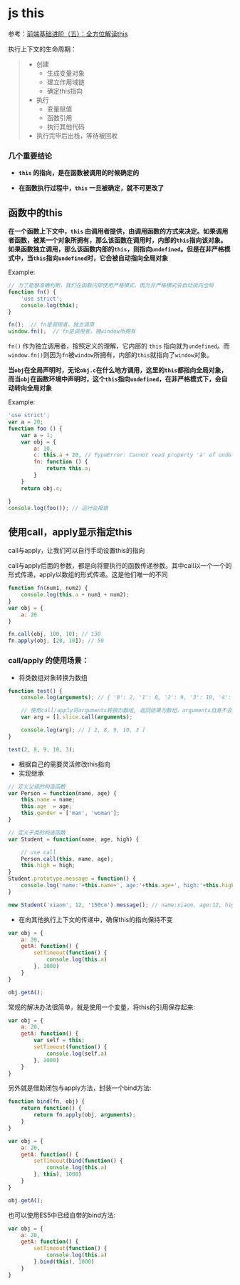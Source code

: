 # js this

参考：[前端基础进阶（五）：全方位解读this](http://www.jianshu.com/p/d647aa6d1ae6)

执行上下文的生命周期：

> - 创建
>   - 生成变量对象
>   - 建立作用域链
>   - 确定this指向
> - 执行
>   - 变量赋值
>   - 函数引用
>   - 执行其他代码
> - 执行完毕后出栈，等待被回收


### 几个重要结论

- **`this` 的指向，是在函数被调用的时候确定的**

- **在函数执行过程中，`this` 一旦被确定，就不可更改了**


## 函数中的this

**在一个函数上下文中，`this` 由调用者提供，由调用函数的方式来决定。如果调用者函数，被某一个对象所拥有，那么该函数在调用时，内部的`this`指向该对象。如果函数独立调用，那么该函数内部的`this`，则指向`undefined`。但是在非严格模式中，当`this`指向`undefined`时，它会被自动指向全局对象**

Example:
```js
// 为了能够准确判断，我们在函数内部使用严格模式，因为非严格模式会自动指向全局
function fn() {
    'use strict';
    console.log(this);
}

fn();  // fn是调用者，独立调用
window.fn();  // fn是调用者，被window所拥有
```
`fn()` 作为独立调用者，按照定义的理解，它内部的 `this` 指向就为`undefined`。而`window.fn()`则因为`fn`被`window`所拥有，内部的`this`就指向了`window`对象。


**当`obj`在全局声明时，无论`obj.c`在什么地方调用，这里的`this`都指向全局对象，而当`obj`在函数环境中声明时，这个`this`指向`undefined`，在非严格模式下，会自动转向全局对象**

Example:
```js
'use strict';
var a = 20;
function foo () {
    var a = 1;
    var obj = {
        a: 10,
        c: this.a + 20, // TypeError: Cannot read property 'a' of undefined
        fn: function () {
            return this.a;
        }
    }
    return obj.c;

}
console.log(foo()); // 运行会报错
```


## 使用call，apply显示指定this

call与apply，让我们可以自行手动设置this的指向

call与apply后面的参数，都是向将要执行的函数传递参数。其中call以一个一个的形式传递，apply以数组的形式传递。这是他们唯一的不同

```js
function fn(num1, num2) {
    console.log(this.a + num1 + num2);
}
var obj = {
    a: 20
}

fn.call(obj, 100, 10); // 130
fn.apply(obj, [20, 10]); // 50
```

### call/apply 的使用场景：

- 将类数组对象转换为数组

```js
function test() {
    console.log(arguments); // { '0': 2, '1': 8, '2': 9, '3': 10, '4': 3 }

    // 使用call/apply将arguments转换为数组, 返回结果为数组，arguments自身不会改变
    var arg = [].slice.call(arguments);

    console.log(arg); // [ 2, 8, 9, 10, 3 ]
}

test(2, 8, 9, 10, 3);
```

- 根据自己的需要灵活修改this指向
- 实现继承

```js
// 定义父级的构造函数
var Person = function(name, age) {
    this.name = name;
    this.age  = age;
    this.gender = ['man', 'woman'];
}

// 定义子类的构造函数
var Student = function(name, age, high) {

    // use call
    Person.call(this, name, age);
    this.high = high;
}
Student.prototype.message = function() {
    console.log('name:'+this.name+', age:'+this.age+', high:'+this.high+', gender:'+this.gender[0]+';');
}

new Student('xiaom', 12, '150cm').message(); // name:xiaom, age:12, high:150cm, gender:man;
```

- 在向其他执行上下文的传递中，确保this的指向保持不变

```js
var obj = {
    a: 20,
    getA: function() {
        setTimeout(function() {
            console.log(this.a)
        }, 1000)
    }
}

obj.getA();
```

常规的解决办法很简单，就是使用一个变量，将this的引用保存起来:

```js
var obj = {
    a: 20,
    getA: function() {
        var self = this;
        setTimeout(function() {
            console.log(self.a)
        }, 1000)
    }
}
```

另外就是借助闭包与apply方法，封装一个bind方法:

```js
function bind(fn, obj) {
    return function() {
        return fn.apply(obj, arguments);
    }
}

var obj = {
    a: 20,
    getA: function() {
        setTimeout(bind(function() {
            console.log(this.a)
        }, this), 1000)
    }
}

obj.getA();
```

也可以使用ES5中已经自带的bind方法:

```js
var obj = {
    a: 20,
    getA: function() {
        setTimeout(function() {
            console.log(this.a)
        }.bind(this), 1000)
    }
}
```